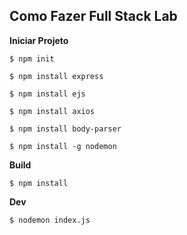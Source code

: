 ## Como Fazer Full Stack Lab

**Iniciar Projeto**

` $ npm init
`

` $ npm install express
`

` $ npm install ejs
`

` $ npm install axios
`

` $ npm install body-parser
`

` $ npm install -g nodemon
`


**Build**

` $ npm install
`

**Dev**

` $ nodemon index.js
`